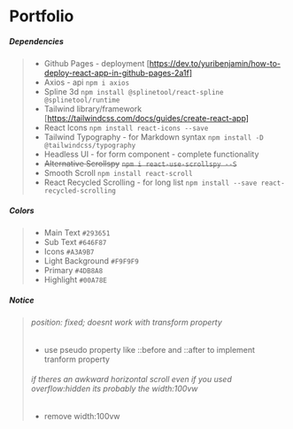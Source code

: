 # Portfolio


##### Dependencies

> - Github Pages - deployment
> [https://dev.to/yuribenjamin/how-to-deploy-react-app-in-github-pages-2a1f]
> - Axios - api
> `npm i axios`
> - Spline 3d
> `npm install @splinetool/react-spline @splinetool/runtime`
> - Tailwind library/framework
> [https://tailwindcss.com/docs/guides/create-react-app]
> - React Icons
> `npm install react-icons --save`
> - Tailwind Typography - for Markdown syntax
> `npm install -D @tailwindcss/typography`
> - Headless UI - for form component - complete functionality
> - ~~Alternative Scrollspy~~
> ~~`npm i react-use-scrollspy --S`~~
> - Smooth Scroll
> `npm install react-scroll`
> - React Recycled Scrolling - for long list
> `npm install --save react-recycled-scrolling`


##### Colors

> - Main Text
> `#293651`
> - Sub Text
> `#646F87`
> - Icons
> `#A3A9B7`
> - Light Background
> `#F9F9F9`
> - Primary
> `#4DB8A8`
> - Highlight
> `#00A78E`


##### Notice

> ###### position: fixed; doesnt work with transform property
> - use pseudo property like ::before and ::after to implement tranform property
> ###### if theres an awkward horizontal scroll even if you used overflow:hidden its probably the width:100vw
> - remove width:100vw